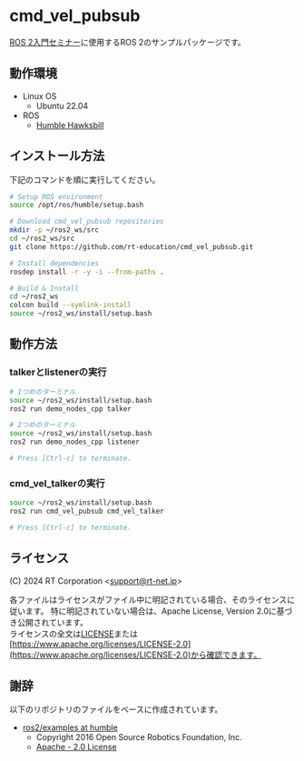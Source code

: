 # cmd_vel_pubsub

[ROS 2入門セミナー](https://rt-net.jp/service/ros2seminar2024/)に使用するROS 2のサンプルパッケージです。

## 動作環境

- Linux OS
  - Ubuntu 22.04
- ROS
  - [Humble Hawksbill](https://docs.ros.org/en/humble/Installation.html)

## インストール方法

下記のコマンドを順に実行してください。

```sh
# Setup ROS environment
source /opt/ros/humble/setup.bash

# Download cmd_vel_pubsub repositories
mkdir -p ~/ros2_ws/src
cd ~/ros2_ws/src
git clone https://github.com/rt-education/cmd_vel_pubsub.git

# Install dependencies
rosdep install -r -y -i --from-paths .

# Build & Install
cd ~/ros2_ws
colcon build --symlink-install
source ~/ros2_ws/install/setup.bash
```

## 動作方法

### talkerとlistenerの実行

```sh
# 1つめのターミナル
source ~/ros2_ws/install/setup.bash
ros2 run demo_nodes_cpp talker

# 2つめのターミナル
source ~/ros2_ws/install/setup.bash
ros2 run demo_nodes_cpp listener

# Press [Ctrl-c] to terminate.
```

### cmd_vel_talkerの実行

```sh
source ~/ros2_ws/install/setup.bash
ros2 run cmd_vel_pubsub cmd_vel_talker

# Press [Ctrl-c] to terminate.
```

## ライセンス

(C) 2024 RT Corporation \<support@rt-net.jp\>

各ファイルはライセンスがファイル中に明記されている場合、そのライセンスに従います。
特に明記されていない場合は、Apache License, Version 2.0に基づき公開されています。  
ライセンスの全文は[LICENSE](./LICENSE)または[https://www.apache.org/licenses/LICENSE-2.0](https://www.apache.org/licenses/LICENSE-2.0)から確認できます。

## 謝辞
以下のリポジトリのファイルをベースに作成されています。

* [ros2/examples at humble](https://github.com/ros2/examples/tree/humble)
  *  Copyright 2016 Open Source Robotics Foundation, Inc.
  * [Apache - 2.0 License](https://github.com/ros2/examples/blob/humble/LICENSE)